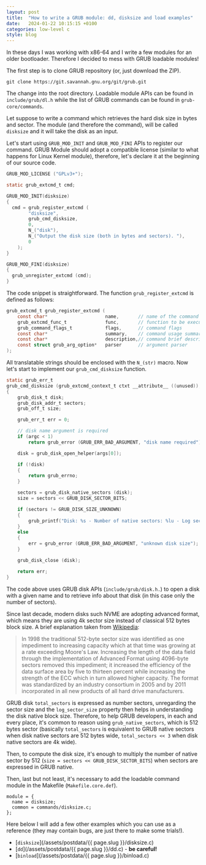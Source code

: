 ```yaml
---
layout: post
title:  "How to write a GRUB module: dd, disksize and load examples"
date:   2024-01-22 10:15:15 +0100
categories: low-level c
style: blog
---
```


In these days I was working with x86-64 and I write a few modules for an older bootloader.
Therefore I decided to mess with GRUB loadable modules!

The first step is to clone GRUB repository (or, just download the ZIP).

```console
git clone https://git.savannah.gnu.org/git/grub.git
```

The change into the root directory. 
Loadable module APIs can be found in `include/grub/dl.h` while the list of GRUB commands can be found in `grub-core/commands`.

Let suppose to write a command which retrieves the hard disk size in bytes and sector.
The module (and therefore the command), will be called `disksize` and it will take the disk as an input.

Let's start using `GRUB_MOD_INIT` and `GRUB_MOD_FINI` APIs to register our command.
GRUB Module should adopt a compatible license (similar to what happens for Linux Kernel module), therefore, let's declare it at the beginning of our source code.

```c
GRUB_MOD_LICENSE ("GPLv3+");

static grub_extcmd_t cmd;

GRUB_MOD_INIT(disksize)
{
  cmd = grub_register_extcmd (
        "disksize",
        grub_cmd_disksize,
        0,
        N_("disk"),
        N_("Output the disk size (both in bytes and sectors). "),
        0
    );
}

GRUB_MOD_FINI(disksize)
{
  grub_unregister_extcmd (cmd);
}
```

The code snippet is straightforward. The function `grub_register_extcmd` is defined as follows:

```c
grub_extcmd_t grub_register_extcmd (
    const char*                     name,       // name of the command
    grub_extcmd_func_t              func,       // function to be executed
    grub_command_flags_t            flags,      // command flags
    const char*                     summary,    // command usage summary
    const char*                     description,// command brief description
    const struct grub_arg_option*   parser      // argument parser
);
```

All translatable strings should be enclosed with the `N_(str)` macro.
Now let's start to implement our `grub_cmd_disksize` function.

```c
static grub_err_t
grub_cmd_disksize (grub_extcmd_context_t ctxt __attribute__ ((unused)), int argc, char **args)
{
    grub_disk_t disk;
    grub_disk_addr_t sectors;
    grub_off_t size;

    grub_err_t err = 0;

    // disk name argument is required
    if (argc < 1)
        return grub_error (GRUB_ERR_BAD_ARGUMENT, "disk name required");

    disk = grub_disk_open_helper(args[0]);

    if (!disk)
    {
        return grub_errno;
    }

    sectors = grub_disk_native_sectors (disk);
    size = sectors << GRUB_DISK_SECTOR_BITS;

    if (sectors != GRUB_DISK_SIZE_UNKNOWN)
    {
        grub_printf("Disk: %s - Number of native sectors: %lu - Log sector size: %u - Bytes size: %lu \n", args[0], sectors, disk->log_sector_size, size);
    }
    else
    {
        err = grub_error (GRUB_ERR_BAD_ARGUMENT, "unknown disk size");
    }

    grub_disk_close (disk);

    return err;
}
```

The code above uses GRUB disk APIs (`include/grub/disk.h.`) to open a disk with a given name and to retrieve info about that disk (in this case only the number of sectors).

Since last decade, modern disks such NVME are adopting advanced format, which means they are using 4k sector size instead of classical 512 bytes block size.
A brief explanation taken from [Wikipedia](https://en.wikipedia.org/wiki/Disk_sector):

> In 1998 the traditional 512-byte sector size was identified as one impediment to increasing capacity which at that time was growing at a rate exceeding Moore's Law. Increasing the length of the data field through the implementation of Advanced Format using 4096-byte sectors removed this impediment; it increased the efficiency of the data surface area by five to thirteen percent while increasing the strength of the ECC which in turn allowed higher capacity. The format was standardized by an industry consortium in 2005 and by 2011 incorporated in all new products of all hard drive manufacturers. 

GRUB disk `total_sectors` is expressed as number sectors, unregarding the sector size and the `log_sector_size` property then helps in understanding the disk native block size. Therefore, to help GRUB developers, in each and every place, it's common to reason using `grub_native_sectors`, which is 512 bytes sector (basically `total_sectors` is equivalent to GRUB native sectors when disk native sectors are 512 bytes wide, `total_sectors << 3` when disk native sectors are 4k wide).

Then, to compute the disk size, it's enough to multiply the number of native sector by 512 (`size = sectors << GRUB_DISK_SECTOR_BITS`) when sectors are expressed in GRUB native.

Then, last but not least, it's necessary to add the loadable command module in the Makefile (`Makefile.core.def`).

```
module = {
  name = disksize;
  common = commands/disksize.c;
};
```

Here below I will add a few other examples which you can use as a reference (they may contain bugs, are just there to make some trials!).

- [`disksize`](/assets/postdata/{{ page.slug }}/disksize.c)
- [`dd`](/assets/postdata/{{ page.slug }}/dd.c) - **be careful!**
- [`binload`](/assets/postdata/{{ page.slug }}/binload.c)